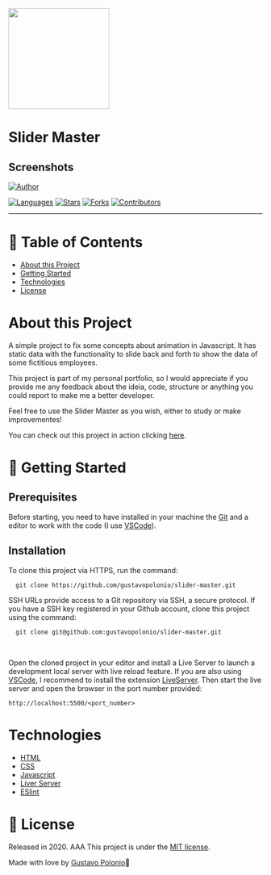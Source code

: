 <p align="left">
   <img src=".github/logo.png" width="200"/>
</p>

# Slider Master

## Screenshots

[![Author](https://img.shields.io/badge/author-GustavoPolonio-363f5f?style=flat-square)](https://github.com/gustavopolonio)

[![Languages](https://img.shields.io/github/languages/count/LauraBeatris/phoenix-blog?color=%23363f5f&style=flat-square)](#)
[![Stars](https://img.shields.io/github/stars/LauraBeatris/phoenix-blog?color=363f5f&style=flat-square)](https://github.com/LauraBeatris/phoenix-blog/stargazers)
[![Forks](https://img.shields.io/github/forks/LauraBeatris/phoenix-blog?color=%23363f5f&style=flat-square)](https://github.com/LauraBeatris/phoenix-blog/network/members)
[![Contributors](https://img.shields.io/github/contributors/LauraBeatris/phoenix-blog?color=363f5f&style=flat-square)](https://github.com/LauraBeatris/phoenix-blog/graphs/contributors)

---

# :pushpin: Table of Contents

* [About this Project](#about-this-project)
* [Getting Started](#construction_worker-getting-started)
* [Technologies](#technologies)
* [License](#closed-book-License)


# About this Project

A simple project to fix some concepts about animation in Javascript. It has static data with the functionality to slide back and forth to show the data of some fictitious employees.

This project is part of my personal portfolio, so I would appreciate if you provide me any feedback about the ideia, code, structure or anything you could report to make me a better developer.

Feel free to use the Slider Master as you wish, either to study or make improvementes!

You can check out this project in action clicking [here](https://gustavopolonio.github.io/slider-master/).

# :construction_worker: Getting Started

## Prerequisites

Before starting, you need to have installed in your machine the [Git](https://git-scm.com/) and a editor to work with the code (I use [VSCode](https://code.visualstudio.com/)).

## Installation

To clone this project via HTTPS, run the command:

```
  git clone https://github.com/gustavopolonio/slider-master.git
```

SSH URLs provide access to a Git repository via SSH, a secure protocol. If you have a SSH key registered in your Github account, clone this project using the command:

```
  git clone git@github.com:gustavopolonio/slider-master.git
```
</br>

Open the cloned project in your editor and install a Live Server to launch a development local server with live reload feature. If you are also using [VSCode](https://code.visualstudio.com/), I recommend to install the extension [LiveServer](https://github.com/ritwickdey/vscode-live-server/blob/master/docs/settings.md).
Then start the live server and open the browser in the port number provided:

```
http://localhost:5500/<port_number>
```

# Technologies

* [HTML](https://devdocs.io/html/)
* [CSS](https://devdocs.io/css/)
* [Javascript](https://devdocs.io/javascript/) 
* [Liver Server](https://github.com/ritwickdey/vscode-live-server/blob/master/docs/settings.md)
* [ESlint](https://eslint.org/)

# :closed_book: License

Released in 2020.
AAA
This project is under the [MIT license](https://github.com/LauraBeatris/phoenix-blog/master/LICENSE).

Made with love by [Gustavo Polonio](https://github.com/gustavopolonio)🚀
